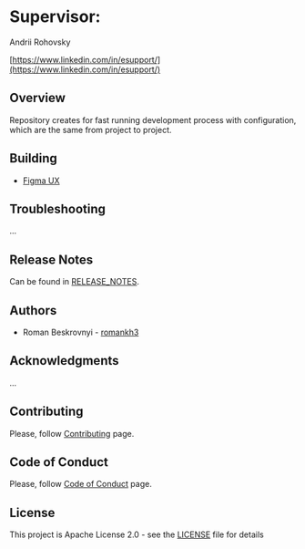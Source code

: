 # Supervisor:

Andrii Rohovsky

[https://www.linkedin.com/in/esupport/](https://www.linkedin.com/in/esupport/)




## Overview
Repository creates for fast running development process with configuration, which are the same from project to project.

## Building
- [Figma UX](https://www.figma.com/file/p7WY0I8ceSpB58BXtjwS64/Game?node-id=0%3A1)

## Troubleshooting
...

## Release Notes
Can be found in [RELEASE_NOTES](RELEASE_NOTES.md).

## Authors
* Roman Beskrovnyi - [romankh3](https://github.com/romankh3)

## Acknowledgments
...

## Contributing
Please, follow [Contributing](CONTRIBUTING.md) page.

## Code of Conduct
Please, follow [Code of Conduct](CODE_OF_CONDUCT.md) page.

## License
This project is Apache License 2.0 - see the [LICENSE](LICENSE) file for details

